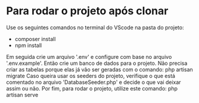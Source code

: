 # Para rodar o projeto após clonar

Use os seguintes comandos no terminal do VScode na pasta do projeto:
- composer install
- npm install

Em seguida crie um arquivo '.env' e configure com base no arquivo '.env.example'. 
Então crie um banco de dados para o projeto. Não precisa criar as tabelas porque elas já vão ser geradas com o comando: php artisan migrate
Caso queira usar os seeders do projeto, verifique o que está comentado no arquivo 'DatabaseSeeder.php' e decide o que vai deixar assim ou não.
Por fim, para rodar o projeto, utilize este comando: php artisan serve